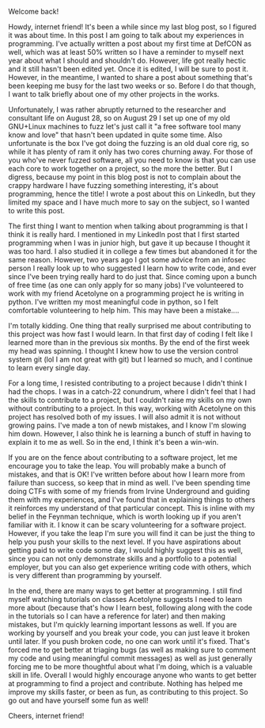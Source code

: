 Welcome back!

Howdy, internet friend! It's been a while since my last blog post, so I figured it was about time. In this post I am going to talk about my experiences in programming. I've actually written a post about my first time at DefCON as well, which was at least 50% written so I have a reminder to myself next year about what I should and shouldn't do. However, life got really hectic and it still hasn't been edited yet. Once it is edited, I will be sure to post it. However, in the meantime, I wanted to share a post about something that's been keeping me busy for the last two weeks or so. Before I do that though, I want to talk briefly about one of my other projects in the works.

Unfortunately, I was rather abruptly returned to the researcher and consultant life on August 28, so on August 29 I set up one of my old GNU+Linux machines to fuzz let's just call it "a free software tool many know and love" that hasn't been updated in quite some time. Also unfortunate is the box I've got doing the fuzzing is an old dual core rig, so while it has plenty of ram it only has two cores churning away. For those of you who've never fuzzed software, all you need to know is that you can use each core to work together on a project, so the more the better. But I digress, because my point in this blog post is not to complain about the crappy hardware I have fuzzing something interesting, it's about programming, hence the title! I wrote a post about this on LinkedIn, but they limited my space and I have much more to say on the subject, so I wanted to write this post. 

The first thing I want to mention when talking about programming is that I think it is really hard. I mentioned in my LinkedIn post that I first started programming when I was in junior high, but gave it up because I thought it was too hard. I also studied it in college a few times but abandoned it for the same reason. However, two years ago I got some advice from an infosec person I really look up to who suggested I learn how to write code, and ever since I've been trying really hard to do just that. Since coming upon a bunch of free time (as one can only apply for so many jobs) I've volunteered to work with my friend Acetolyne on a programming project he is writing in python. I've written my most meaningful code in python, so I felt comfortable volunteering to help him. This may have been a mistake....

I'm totally kidding. One thing that really surprised me about contributing to this project was how fast I would learn. In that first day of coding I felt like I learned more than in the previous six months. By the end of the first week my head was spinning. I thought I knew how to use the version control system git (lol I am not great with git) but I learned so much, and I continue to learn every single day.

For a long time, I resisted contributing to a project because I didn't think I had the chops. I was in a catch-22 conundrum, where I didn't feel that I had the skills to contribute to a project, but I couldn't raise my skills on my own without contributing to a project. In this way, working with Acetolyne on this project has resolved both of my issues. I will also admit it is not without growing pains. I've made a ton of newb mistakes, and I know I'm slowing him down. However, I also think he is learning a bunch of stuff in having to explain it to me as well. So in the end, I think it's been a win-win.

If you are on the fence about contributing to a software project, let me encourage you to take the leap. You will probably make a bunch of mistakes, and that is OK! I've written before about how I learn more from failure than success, so keep that in mind as well. I've been spending time doing CTFs with some of my friends from Irvine Underground and guiding them with my experiences, and I've found that in explaining things to others it reinforces my understand of that particular concept. This is inline with my belief in the Feynman technique, which is worth looking up if you aren't familiar with it. I know it can be scary volunteering for a software project. However, if you take the leap I'm sure you will find it can be just the thing to help you push your skills to the next level. If you have aspirations about getting paid to write code some day, I would highly suggest this as well, since you can not only demonstrate skills and a portfolio to a potential employer, but you can also get experience writing code with others, which is very different than programming by yourself.

In the end, there are many ways to get better at programming. I still find myself watching tutorials on classes Acetolyne suggests I need to learn more about (because that's how I learn best, following along with the code in the tutorials so I can have a reference for later) and then making mistakes, but I'm quickly learning important lessons as well. If you are working by yourself and you break your code, you can just leave it broken until later. If you push broken code, no one can work until it's fixed. That's forced me to get better at triaging bugs (as well as making sure to comment my code and using meaningful commit messages) as well as just generally forcing me to be more thoughtful about what I'm doing, which is a valuable skill in life. Overall I would highly encourage anyone who wants to get better at programming to find a project and contribute. Nothing has helped me improve my skills faster, or been as fun, as contributing to this project. So go out and have yourself some fun as well!

Cheers, internet friend!


